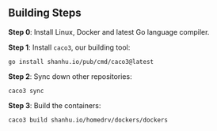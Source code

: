 ## Building Steps

**Step 0**: Install Linux, Docker and latest Go language compiler.

**Step 1**: Install `caco3`, our building tool:

```go install shanhu.io/pub/cmd/caco3@latest```

**Step 2**: Sync down other repositories:

```caco3 sync```

**Step 3**: Build the containers:

```caco3 build shanhu.io/homedrv/dockers/dockers```
